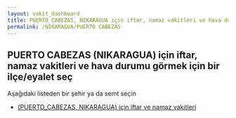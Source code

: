 ```yaml
---
layout: vakit_dashboard
title: PUERTO CABEZAS, NIKARAGUA için iftar, namaz vakitleri ve hava durumu - ilçe/eyalet seç
permalink: /NIKARAGUA/PUERTO CABEZAS
---
```


## PUERTO CABEZAS (NIKARAGUA) için iftar, namaz vakitleri ve hava durumu  görmek için bir ilçe/eyalet seç

Aşağıdaki listeden bir şehir ya da semt seçin

* [ (PUERTO_CABEZAS, NIKARAGUA) için iftar ve namaz vakitleri](/NIKARAGUA/PUERTO_CABEZAS/)

<script type="text/javascript">
  var GLOBAL_COUNTRY = 'NIKARAGUA';
  var GLOBAL_CITY = 'PUERTO CABEZAS';
  var GLOBAL_STATE = 'PUERTO CABEZAS';
</script>
